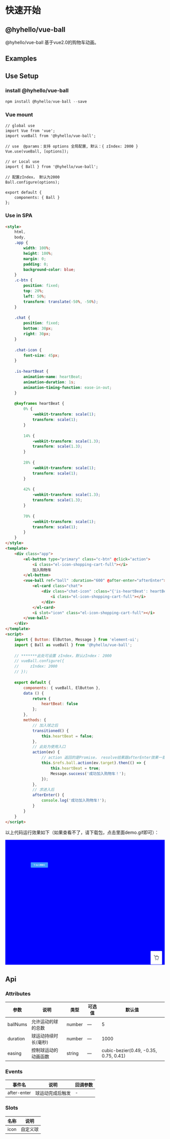 # 快速开始

## @hyhello/vue-ball

@hyhello/vue-ball 基于vue2.0的购物车动画。

## Examples

## Use Setup

### install @hyhello/vue-ball

```javascript
npm install @hyhello/vue-ball --save
```

### Vue mount

```vuejs
// global use
import Vue from 'vue';
import vueBall from '@hyhello/vue-ball';

// use  @params：支持 options 全局配置, 默认：{ zIndex: 2000 }
Vue.use(vueBall, [options]);

// or Local use
import { Ball } from '@hyhello/vue-ball';

// 配置zIndex， 默认为2000
Ball.configure(options);

export default {
    components: { Ball }
};
```

### Use in SPA

```html
<style>
    html,
    body,
    .app {
        width: 100%;
        height: 100%;
        margin: 0;
        padding: 0;
        background-color: blue;
    }
    .c-btn {
        position: fixed;
        top: 20%;
        left: 50%;
        transform: translate(-50%, -50%);
    }

    .chat {
        position: fixed;
        bottom: 30px;
        right: 30px;
    }

    .chat-icon {
        font-size: 45px;
    }

    .is-heartBeat {
        animation-name: heartBeat;
        animation-duration: 1s;
        animation-timing-function: ease-in-out;
    }

    @keyframes heartBeat {
        0% {
            -webkit-transform: scale(1);
            transform: scale(1);
        }

        14% {
            -webkit-transform: scale(1.3);
            transform: scale(1.3);
        }

        28% {
            -webkit-transform: scale(1);
            transform: scale(1);
        }

        42% {
            -webkit-transform: scale(1.3);
            transform: scale(1.3);
        }

        70% {
            -webkit-transform: scale(1);
            transform: scale(1);
        }
    }
</style>
<template>
    <div class="app">
        <el-button type="primary" class="c-btn" @click="action">
            <i class="el-icon-shopping-cart-full"></i>
            加入购物车
        </el-button>
        <vue-ball ref="ball" :duration="600" @after-enter="afterEnter">
            <el-card class="chat">
                <div class="chat-icon" :class="{'is-heartBeat': heartBeat}" @animationend="transitioned">
                    <i class="el-icon-shopping-cart-full"></i>
                </div>
            </el-card>
            <i slot="icon" class="el-icon-shopping-cart-full"></i>
        </vue-ball>
    </div>
</template>
<script>
    import { Button: ElButton, Message } from 'element-ui';
    import { Ball as vueBall } from '@hyhello/vue-ball';

    // *******此处可设置 zIndex，默认zIndex： 2000
    // vueBall.configure({
    //     zIndex: 2000
    // });

    export default {
        components: { vueBall, ElButton },
        data () {
            return {
                heartBeat: false
            };
        },
        methods: {
            // 加入球之后
            transitioned() {
                this.heartBeat = false;
            },
            // 此处为使用入口
            action(ev) {
                // action 返回的是Promise， resolve结果跟afterEnter效果一致
                this.$refs.ball.action(ev.target).then(() => {
                    this.heartBeat = true;
                    Message.success('成功加入购物车！');
                });
            },
            // 求进入后
            afterEnter() {
                console.log('成功加入购物车!');
            }
        }
    }
</script>
```

以上代码运行效果如下（如果查看不了，请下载包，点击里面demo.gif即可）：

![demo.gif](https://github.com/Hyhello/vue-ball/blob/master/demo.gif)

## Api

### Attributes

| 参数              | 说明                 | 类型            | 可选值 | 默认值 |
| ----------------- | ------------------- | --------------- | ------ | ------ |
| ballNums          | 允许运动的球的总数    | number          | —     |  5  |
| duration          | 球运动持续时长(毫秒)  | number          | —     | 1000 |
| easing            | 控制球运动的动画函数  | string          | —    | cubic-bezier(0.49, -0.35, 0.75, 0.41)     |

### Events

| 事件名 | 说明               | 回调参数 |
| ------ | ------------------ | -------- |
| after-enter  | 球运动完成后触发 | - |

### Slots

| 名称 | 说明               |
| ------ | ----------------|
| icon   | 自定义球         |
